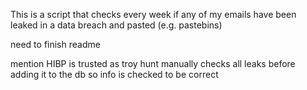 This is a script that checks every week if any of my emails have been leaked in a data breach and pasted (e.g. pastebins)

need to finish readme

mention HIBP is trusted as troy hunt manually checks all leaks before adding it to the db so info is checked to be correct